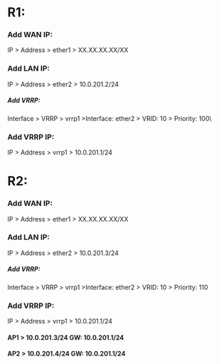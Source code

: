 # R1:
### Add WAN IP:
IP > Address > ether1 > XX.XX.XX.XX/XX
### Add LAN IP: 
IP > Address > ether2 > 10.0.201.2/24

##### Add VRRP:
Interface > VRRP > vrrp1 >Interface: ether2 > VRID: 10 > Priority: 100\

### Add VRRP IP:
IP > Address > vrrp1 > 10.0.201.1/24


# R2:
### Add WAN IP:
IP > Address > ether1 > XX.XX.XX.XX/XX
### Add LAN IP: 
IP > Address > ether2 > 10.0.201.3/24

##### Add VRRP:
Interface > VRRP > vrrp1 >Interface: ether2 > VRID: 10 > Priority: 110

### Add VRRP IP:
IP > Address > vrrp1 > 10.0.201.1/24


#### AP1 > 10.0.201.3/24 GW: 10.0.201.1/24
#### AP2 > 10.0.201.4/24 GW: 10.0.201.1/24
